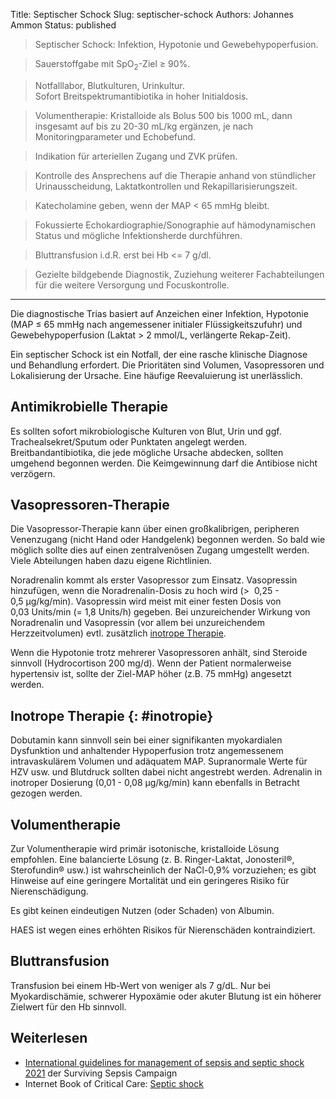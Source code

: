 Title: Septischer Schock
Slug: septischer-schock
Authors: Johannes Ammon
Status: published

> Septischer Schock: Infektion, Hypotonie und Gewebehypoperfusion.

> Sauerstoffgabe mit SpO<sub>2</sub>-Ziel ≥&nbsp;90%.

> Notfalllabor, Blutkulturen, Urinkultur.<br> Sofort Breitspektrumantibiotika in hoher Initialdosis.

> Volumentherapie: Kristalloide als Bolus 500 bis 1000&nbsp;mL, dann insgesamt auf bis zu 20-30&nbsp;mL/kg ergänzen, je nach Monitoringparameter und Echobefund.

> Indikation für arteriellen Zugang und ZVK prüfen.

> Kontrolle des Ansprechens auf die Therapie anhand von stündlicher Urinausscheidung, Laktatkontrollen und Rekapillarisierungszeit.

> Katecholamine geben, wenn der MAP <&nbsp;65&nbsp;mmHg bleibt.

> Fokussierte Echokardiographie/<wbr>Sonographie auf hämodynamischen Status und mögliche Infektionsherde durchführen.

> Bluttransfusion i.d.R. erst bei Hb <= 7&nbsp;g/dl.

> Gezielte bildgebende Diagnostik, Zuziehung weiterer Fachabteilungen für die weitere Versorgung und Focuskontrolle.

<hr/>
Die diagnostische Trias basiert auf Anzeichen einer Infektion, Hypotonie (MAP ≤&nbsp;65&nbsp;mmHg nach angemessener initialer Flüssigkeitszufuhr) und Gewebehypoperfusion (Laktat >&nbsp;2&nbsp;mmol/L, verlängerte Rekap-Zeit).

Ein septischer Schock ist ein Notfall, der eine rasche klinische Diagnose und Behandlung erfordert. Die Prioritäten sind Volumen, Vasopressoren und Lokalisierung der Ursache. Eine häufige Reevaluierung ist unerlässlich.

## Antimikrobielle Therapie

Es sollten sofort mikrobiologische Kulturen von Blut, Urin und ggf. Trachealsekret/Sputum oder Punktaten angelegt werden. Breitbandantibiotika, die jede mögliche Ursache abdecken, sollten umgehend begonnen werden. Die Keimgewinnung darf die Antibiose nicht verzögern.

## Vasopressoren-Therapie

Die Vasopressor-Therapie kann über einen großkalibrigen, peripheren Venenzugang (nicht Hand oder Handgelenk) begonnen werden. So bald wie möglich sollte dies auf einen zentralvenösen Zugang umgestellt werden. Viele Abteilungen haben dazu eigene Richtlinien.

Noradrenalin kommt als erster Vasopressor zum Einsatz. Vasopressin hinzufügen, wenn die Noradrenalin-Dosis zu hoch wird (>&nbsp; <a class="doselink"
    data-substanz="Noradrenalin"
    data-dosierung="0.25" data-dosierung2="0.5">
    0,25 - 0,5&nbsp;µg/kg/min</a>). Vasopressin wird meist mit einer festen Dosis von 0,03&nbsp;Units/min (= 1,8&nbsp;Units/h) gegeben. Bei unzureichender Wirkung von Noradrenalin und Vasopressin (vor allem bei unzureichendem Herzzeitvolumen) evtl. zusätzlich [inotrope Therapie](#inotropie).

Wenn die Hypotonie trotz mehrerer Vasopressoren anhält, sind Steroide sinnvoll (Hydrocortison 200&nbsp;mg/d). Wenn der Patient normalerweise hypertensiv ist, sollte der Ziel-MAP höher (z.B. 75&nbsp;mmHg) angesetzt werden.

## Inotrope Therapie {: #inotropie}

Dobutamin kann sinnvoll sein bei einer signifikanten myokardialen Dysfunktion und anhaltender Hypoperfusion trotz angemessenem intravaskulärem Volumen und adäquatem MAP. Supranormale Werte für HZV usw. und Blutdruck sollten dabei nicht angestrebt werden. Adrenalin in inotroper Dosierung (<a class="doselink"
    data-substanz="Adrenalin"
    data-dosierung="0.01" data-dosierung2="0.08">0,01 - 0,08&nbsp;µg/kg/min</a>) kann ebenfalls in Betracht gezogen werden.

## Volumentherapie

Zur Volumentherapie wird primär isotonische, kristalloide Lösung empfohlen. Eine balancierte Lösung (z. B. Ringer-Laktat, Jonosteril&reg;, Sterofundin&reg; usw.) ist wahrscheinlich der NaCl-0,9% vorzuziehen; es gibt Hinweise auf eine geringere Mortalität und ein geringeres Risiko für Nierenschädigung.

Es gibt keinen eindeutigen Nutzen (oder Schaden) von Albumin.

HAES ist wegen eines erhöhten Risikos für Nierenschäden kontraindiziert.

## Bluttransfusion

Transfusion bei einem Hb-Wert von weniger als 7&nbsp;g/dL. Nur bei Myokardischämie, schwerer Hypoxämie oder akuter Blutung ist ein höherer Zielwert für den Hb sinnvoll.

## Weiterlesen

- [International guidelines for management of sepsis and septic shock 2021](https://www.ncbi.nlm.nih.gov/pmc/articles/PMC8486643/) der Surviving Sepsis Campaign
- Internet Book of Critical Care: [Septic shock](https://emcrit.org/ibcc/sepsis/)
